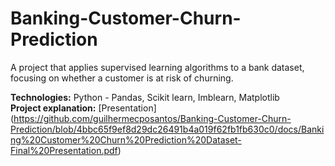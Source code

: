 # Banking-Customer-Churn-Prediction
A project that applies supervised learning algorithms to a bank dataset, focusing on whether a customer is at risk of churning.

**Technologies:** Python - Pandas, Scikit learn, Imblearn, Matplotlib <br>
**Project explanation:** [Presentation] (https://github.com/guilhermecposantos/Banking-Customer-Churn-Prediction/blob/4bbc65f9ef8d29dc26491b4a019f62fb1fb630c0/docs/Banking%20Customer%20Churn%20Prediction%20Dataset-Final%20Presentation.pdf)
